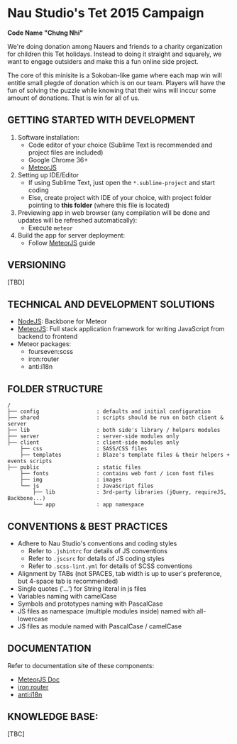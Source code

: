 Nau Studio's Tet 2015 Campaign
==============================

__Code Name "Chưng Nhi"__

We're doing donation among Nauers and friends to a charity organization for children this Tet holidays.
Instead to doing it straight and squarely, we want to engage outsiders and make this a fun online side project.

The core of this minisite is a Sokoban-like game where each map win will entitle small plegde of donation which is
on our team. Players will have the fun of solving the puzzle while knowing that their wins will inccur some amount 
of donations. That is win for all of us.


GETTING STARTED WITH DEVELOPMENT
--------------------------------

1. Software installation:
	- Code editor of your choice (Sublime Text is recommended and project files are included)
	- Google Chrome 36+
	- [MeteorJS][]
2. Setting up IDE/Editor
	- If using Sublime Text, just open the `*.sublime-project` and start coding
	- Else, create project with IDE of your choice, with project folder pointing to **this folder** (where this file is located)
3. Previewing app in web browser (any compilation will be done and updates will be refreshed automatically):
	- Execute `meteor`
4. Build the app for server deployment:
	- Follow [MeteorJS][] guide

VERSIONING
----------
[TBD]

TECHNICAL AND DEVELOPMENT SOLUTIONS
-------------------
- [NodeJS][]: Backbone for Meteor
- [MeteorJS][]: Full stack application framework for writing JavaScript from backend to frontend
- Meteor packages:
	+ fourseven:scss
	+ iron:router
	+ anti:i18n

FOLDER STRUCTURE
----------------
	/
	├── config                  : defaults and initial configuration
	├── shared                  : scripts should be run on both client & server
	├── lib                     : both side's library / helpers modules
	├── server                  : server-side modules only
	├── client                  : client-side modules only
		├── css                 : SASS/CSS files
		├── templates           : Blaze's template files & their helpers + events scripts
	├── public                  : static files
		├── fonts               : contains web font / icon font files
		├── img                 : images
		└── js                  : JavaScript files
			├── lib             : 3rd-party libraries (jQuery, requireJS, Backbone...)
			└── app             : app namespace

CONVENTIONS & BEST PRACTICES
----------------------------

- Adhere to Nau Studio's conventions and coding styles
	- Refer to `.jshintrc` for details of JS conventions
	- Refer to `.jscsrc` for details of JS coding styles
	- Refer to `.scss-lint.yml` for details of SCSS conventions
- Alignment by TABs (not SPACES, tab width is up to user's preference, but 4-space tab is recommended)
- Single quotes ('...') for String literal in js files
- Variables naming with camelCase
- Symbols and prototypes naming with PascalCase
- JS files as namespace (multiple modules inside) named with all-lowercase
- JS files as module named with PascalCase / camelCase

DOCUMENTATION
-------------
Refer to documentation site of these components:
- [MeteorJS Doc][]
- [iron:router][]
- [anti:i18n][]

KNOWLEDGE BASE:
---------------
[TBC]

[anti:i18n]: https://github.com/anticoders/meteor-i18n
[iron:router]: https://github.com/EventedMind/iron-router/blob/devel/Guide.md
[MeteorJS]: http://meteor.com
[MeteorJS Doc]: http://docs.meteor.com/
[jQuery]: http://jQuery.com
[NodeJS]: http://nodejs.org/
[SASS]: http://sass-lang.com/
[JSDoc]: http://usejsdoc.org/
